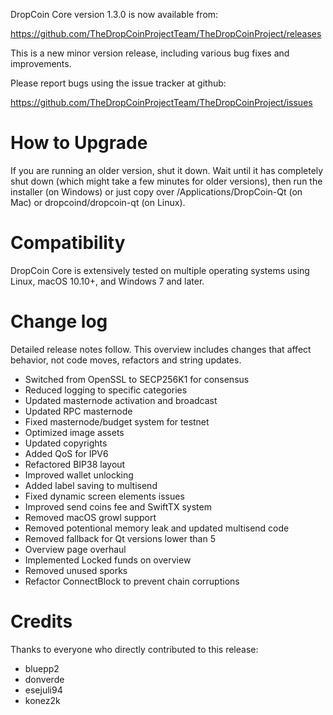 DropCoin Core version 1.3.0 is now available from:

  <https://github.com/TheDropCoinProjectTeam/TheDropCoinProject/releases>

This is a new minor version release, including various bug fixes and improvements.

Please report bugs using the issue tracker at github:

  <https://github.com/TheDropCoinProjectTeam/TheDropCoinProject/issues>

How to Upgrade
==============

If you are running an older version, shut it down. Wait until it has completely shut down (which might take a few minutes for older versions), then run the installer (on Windows) or just copy over /Applications/DropCoin-Qt (on Mac) or dropcoind/dropcoin-qt (on Linux).

Compatibility
==============

DropCoin Core is extensively tested on multiple operating systems using
Linux, macOS 10.10+, and Windows 7 and later.

Change log
==========

Detailed release notes follow. This overview includes changes that affect
behavior, not code moves, refactors and string updates.

- Switched from OpenSSL to SECP256K1 for consensus
- Reduced logging to specific categories
- Updated masternode activation and broadcast
- Updated RPC masternode
- Fixed masternode/budget system for testnet
- Optimized image assets
- Updated copyrights
- Added QoS for IPV6
- Refactored BIP38 layout
- Improved wallet unlocking
- Added label saving to multisend
- Fixed dynamic screen elements issues
- Improved send coins fee and SwiftTX system
- Removed macOS growl support
- Removed potentional memory leak and updated multisend code
- Removed fallback for Qt versions lower than 5
- Overview page overhaul
- Implemented Locked funds on overview
- Removed unused sporks
- Refactor ConnectBlock to prevent chain corruptions

Credits
=======

Thanks to everyone who directly contributed to this release:
- bluepp2
- donverde
- esejuli94
- konez2k